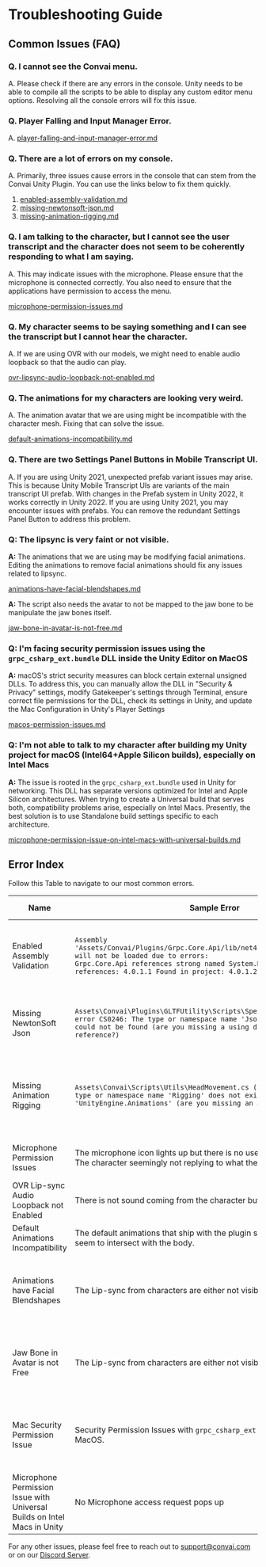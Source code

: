 # Troubleshooting Guide

## Common Issues (FAQ)

### Q. I cannot see the Convai menu.

A. Please check if there are any errors in the console. Unity needs to be able to compile all the scripts to be able to display any custom editor menu options. Resolving all the console errors will fix this issue.&#x20;



### Q. Player Falling and Input Manager Error.

A.  [player-falling-and-input-manager-error.md](player-falling-and-input-manager-error.md "mention")



### Q. There are a lot of errors on my console.

A. Primarily, three issues cause errors in the console that can stem from the Convai Unity Plugin. You can use the links below to fix them quickly.&#x20;

1. [enabled-assembly-validation.md](enabled-assembly-validation.md "mention")
2. [missing-newtonsoft-json.md](missing-newtonsoft-json.md "mention")
3. [missing-animation-rigging.md](missing-animation-rigging.md "mention")



### Q. I am talking to the character, but I cannot see the user transcript and the character does not seem to be coherently responding to what I am saying.

A. This may indicate issues with the microphone. Please ensure that the microphone is connected correctly. You also need to ensure that the applications have permission to access the menu.

[microphone-permission-issues.md](microphone-permission-issues.md "mention")



### Q. My character seems to be saying something and I can see the transcript but I cannot hear the character.

A. If we are using OVR with our models, we might need to enable audio loopback so that the audio can play.&#x20;

[ovr-lipsync-audio-loopback-not-enabled.md](ovr-lipsync-audio-loopback-not-enabled.md "mention")



### Q. The animations for my characters are looking very weird.

A. The animation avatar that we are using might be incompatible with the character mesh. Fixing that can solve the issue.

[default-animations-incompatibility.md](default-animations-incompatibility.md "mention")



### Q. There are two Settings Panel Buttons in Mobile Transcript UI.

A. If you are using Unity 2021, unexpected prefab variant issues may arise. This is because Unity Mobile Transcript UIs are variants of the main transcript UI prefab. With changes in the Prefab system in Unity 2022, it works correctly in Unity 2022. If you are using Unity 2021, you may encounter issues with prefabs. You can remove the redundant Settings Panel Button to address this problem.



### Q: The lipsync is very faint or not visible.

**A:** The animations that we are using may be modifying facial animations. Editing the animations to remove facial animations should fix any issues related to lipsync.

[animations-have-facial-blendshapes.md](animations-have-facial-blendshapes.md "mention")

**A:** The script also needs the avatar to not be mapped to the jaw bone to be manipulate the jaw bones itself.&#x20;

[jaw-bone-in-avatar-is-not-free.md](jaw-bone-in-avatar-is-not-free.md "mention")



### **Q: I'm facing security permission issues using the `grpc_csharp_ext.bundle` DLL inside the Unity Editor on MacOS**

**A:** macOS's strict security measures can block certain external unsigned DLLs. To address this, you can manually allow the DLL in "Security & Privacy" settings, modify Gatekeeper's settings through Terminal, ensure correct file permissions for the DLL, check its settings in Unity, and update the Mac Configuration in Unity's Player Settings

[macos-permission-issues.md](macos-permission-issues.md "mention")



### **Q: I'm not able to talk to my character after building my Unity project for macOS (Intel64+Apple Silicon builds), especially on Intel Macs**

**A:** The issue is rooted in the `grpc_csharp_ext.bundle` used in Unity for networking. This DLL has separate versions optimized for Intel and Apple Silicon architectures. When trying to create a Universal build that serves both, compatibility problems arise, especially on Intel Macs. Presently, the best solution is to use Standalone build settings specific to each architecture.

[microphone-permission-issue-on-intel-macs-with-universal-builds.md](microphone-permission-issue-on-intel-macs-with-universal-builds.md "mention")



## Error Index

Follow this Table to navigate to our most common errors.

<table><thead><tr><th width="160">Name</th><th width="232">Sample Error</th><th width="211">Reason for Error</th><th></th><th data-hidden>Sample Error Log</th><th data-hidden>Link to Solution</th><th data-hidden>Reason</th></tr></thead><tbody><tr><td>Enabled Assembly Validation</td><td><pre data-overflow="wrap"><code>Assembly 'Assets/Convai/Plugins/Grpc.Core.Api/lib/net45/Grpc.Core.Api.dll' will not be loaded due to errors: 
Grpc.Core.Api references strong named System.Memory Assembly references: 4.0.1.1 Found in project: 4.0.1.2.
</code></pre></td><td>Unity, by default, checks for exact version numbers for the included assemblies. For our plugin, this is not necessary, since we use the latest libraries.</td><td><a data-mention href="enabled-assembly-validation.md">enabled-assembly-validation.md</a></td><td>Assembly 'Assets/Convai/Plugins/Grpc.Core.Api/lib/net45/Grpc.Core.Api.dll' will not be loaded due to errors: Grpc.Core.Api references strong named System.Memory Assembly references: 4.0.1.1 Found in project: 4.0.1.2.</td><td><a data-mention href="enabled-assembly-validation.md">enabled-assembly-validation.md</a></td><td>Unity by defa</td></tr><tr><td>Missing NewtonSoft Json</td><td><pre data-overflow="wrap"><code>Assets\Convai\Plugins\GLTFUtility\Scripts\Spec\GLTFPrimitive.cs(8,4): error CS0246: The type or namespace name 'JsonPropertyAttribute' could not be found (are you missing a using directive or an assembly reference?)
</code></pre></td><td>Our plugin needs Newtonsoft Json as a dependency. It is often present as part of Unity but occasionally, it can be missing. </td><td><a data-mention href="missing-newtonsoft-json.md">missing-newtonsoft-json.md</a></td><td></td><td></td><td></td></tr><tr><td>Missing Animation Rigging</td><td><pre data-overflow="wrap"><code>Assets\Convai\Scripts\Utils\HeadMovement.cs (2,30): error CS0234: The type or namespace name 'Rigging' does not exist in the namespace 'UnityEngine.Animations' (are you missing an assembly reference?)
</code></pre></td><td>We use the Animation Rigging package for Eye and Neck tracking. If Unity does not automatically add it, we need to add it manually from the package manager.</td><td><a data-mention href="missing-animation-rigging.md">missing-animation-rigging.md</a></td><td></td><td></td><td></td></tr><tr><td>Microphone Permission Issues</td><td>The microphone icon lights up but there is no user transcript in the chat UI. The character seemingly not replying to what the user is saying.</td><td>The plugin requires microphone access which is sometimes not enabled by default.</td><td><a data-mention href="microphone-permission-issues.md">microphone-permission-issues.md</a></td><td></td><td></td><td></td></tr><tr><td>OVR Lip-sync Audio Loopback not Enabled</td><td>There is not sound coming from the character but transcripts are visible.</td><td></td><td><a data-mention href="ovr-lipsync-audio-loopback-not-enabled.md">ovr-lipsync-audio-loopback-not-enabled.md</a></td><td></td><td></td><td></td></tr><tr><td>Default Animations Incompatibility</td><td>The default animations that ship with the plugin seems broken. The hands seem to intersect with the body.</td><td>The animation avatar is incompatible with the character mesh.</td><td><a data-mention href="default-animations-incompatibility.md">default-animations-incompatibility.md</a></td><td></td><td></td><td></td></tr><tr><td>Animations have Facial Blendshapes</td><td>The Lip-sync from characters are either not visible or are very faint.</td><td>Some types of animations control facial blendshapes. These animations prevent the lip-sync scripts to properly edit the facial blendshapes.</td><td><a data-mention href="animations-have-facial-blendshapes.md">animations-have-facial-blendshapes.md</a></td><td></td><td></td><td></td></tr><tr><td>Jaw Bone in Avatar is not Free</td><td>The Lip-sync from characters are either not visible or are very faint.</td><td>The animation avatar for the character may be using the Jaw Bone. If we set the mapping free to none, the script will be able to manipulate the jaw bone freely. </td><td><a data-mention href="jaw-bone-in-avatar-is-not-free.md">jaw-bone-in-avatar-is-not-free.md</a></td><td></td><td></td><td></td></tr><tr><td>Mac Security Permission Issue</td><td>Security Permission Issues with <code>grpc_csharp_ext.bundle</code> DLL in Unity on MacOS.</td><td>MacOS's security protocols can prevent certain unsigned external DLLs, like <code>grpc_csharp_ext.bundle</code>, from functioning correctly in Unity.</td><td><a data-mention href="macos-permission-issues.md">macos-permission-issues.md</a></td><td></td><td></td><td></td></tr><tr><td>Microphone Permission Issue with Universal Builds on Intel Macs in Unity</td><td>No Microphone access request pops up</td><td>Incompatibility between Intel and Apple Silicon versions of <code>grpc_csharp_ext.bundle</code> when attempting a Universal build.</td><td><a data-mention href="microphone-permission-issue-on-intel-macs-with-universal-builds.md">microphone-permission-issue-on-intel-macs-with-universal-builds.md</a></td><td></td><td></td><td></td></tr></tbody></table>

For any other issues, please feel free to reach out to [support@convai.com](mailto:support@convai.com) or on our [Discord Server](https://discord.gg/pCKPxpn352).
